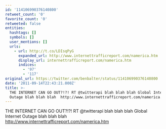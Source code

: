 ```yaml
---
id: '114106990376140800'
retweet_count: '0'
favorite_count: '0'
retweeted: false
entities:
  hashtags: []
  symbols: []
  user_mentions: []
  urls:
    - url: http://t.co/LDIsqPyG
      expanded_url: http://www.internettrafficreport.com/namerica.htm
      display_url: internettrafficreport.com/namerica.htm
      indices:
        - '97'
        - '117'
original_url: https://twitter.com/benbalter/status/114106990376140800
date: '2011-09-14T22:43:21.000Z'
title: >-
  THE INTERNET CAN GO OUT?!?! RT @twitterapi blah blah blah Global Internet
  Outage blah blah blah  http://www.internettrafficreport.com/namerica.htm
---
```


THE INTERNET CAN GO OUT?!?! RT @twitterapi blah blah blah Global Internet Outage blah blah blah  http://www.internettrafficreport.com/namerica.htm
